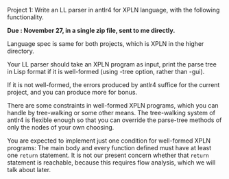 Project 1: Write an LL parser in antlr4 for XPLN language, with the following functionality.

<b>Due : November 27, in a single zip file, sent to me directly.</b>

Language spec is same for both projects, which is XPLN in the higher directory.

Your LL parser should take an XPLN program as input, print the parse tree in Lisp format if it is well-formed (using -tree option, rather than -gui).

If it is not well-formed, the errors produced by antlr4 suffice for the current project, and you can produce more for bonus.

There are some constraints in well-formed XPLN programs, which you can handle by tree-walking or some other means.
The tree-walking system of antlr4 is flexible enough so that you can override the parse-tree methods of only the nodes of your own choosing.

You are expected to implement just one condition for well-formed XPLN programs: The main body and every function defined
must have at least one <code>return</code> statement. It is not our present concern whether that <code>return</code> statement is reachable, because this requires flow analysis, which we will talk about later.

